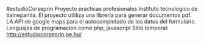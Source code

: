 #estudioCorseprin
Proyecto practicas profesionales Instituto tecnologico de tlalnepantla.
El proyecto utliliza una librería para generar documentos pdf.
LA API de google maps para el autocompletado de los datos del formulario.
Lenguajes de programacion como php, javascript
Sitio temporal: http://estudiocorseprin.pe.hu/
